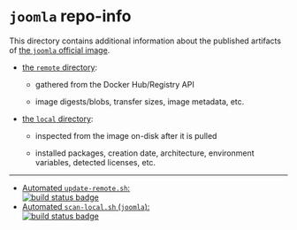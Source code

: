 # `joomla` repo-info

This directory contains additional information about the published artifacts of [the `joomla` official image](https://hub.docker.com/_/joomla/).

-	[the `remote` directory](remote/):

	-	gathered from the Docker Hub/Registry API

	-	image digests/blobs, transfer sizes, image metadata, etc.

-	[the `local` directory](local/):

	-	inspected from the image on-disk after it is pulled

	-	installed packages, creation date, architecture, environment variables, detected licenses, etc.

---

-	[Automated `update-remote.sh`:  
	![build status badge](https://doi-janky.infosiftr.net/job/repo-info/job/remote/badge/icon)](https://doi-janky.infosiftr.net/job/repo-info/job/remote/)
-	[Automated `scan-local.sh` (`joomla`):  
	![build status badge](https://doi-janky.infosiftr.net/job/repo-info/job/local/job/joomla/badge/icon)](https://doi-janky.infosiftr.net/job/repo-info/job/local/job/joomla)
